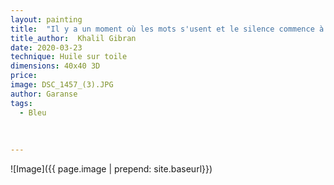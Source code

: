 ```yaml
---
layout: painting
title:  "Il y a un moment où les mots s'usent et le silence commence à raconter."
title_author:  Khalil Gibran    
date: 2020-03-23
technique: Huile sur toile
dimensions: 40x40 3D
price: 
image: DSC_1457_(3).JPG
author: Garanse
tags:
  - Bleu
  
  
  
---
```

![Image]({{ page.image | prepend: site.baseurl}})

